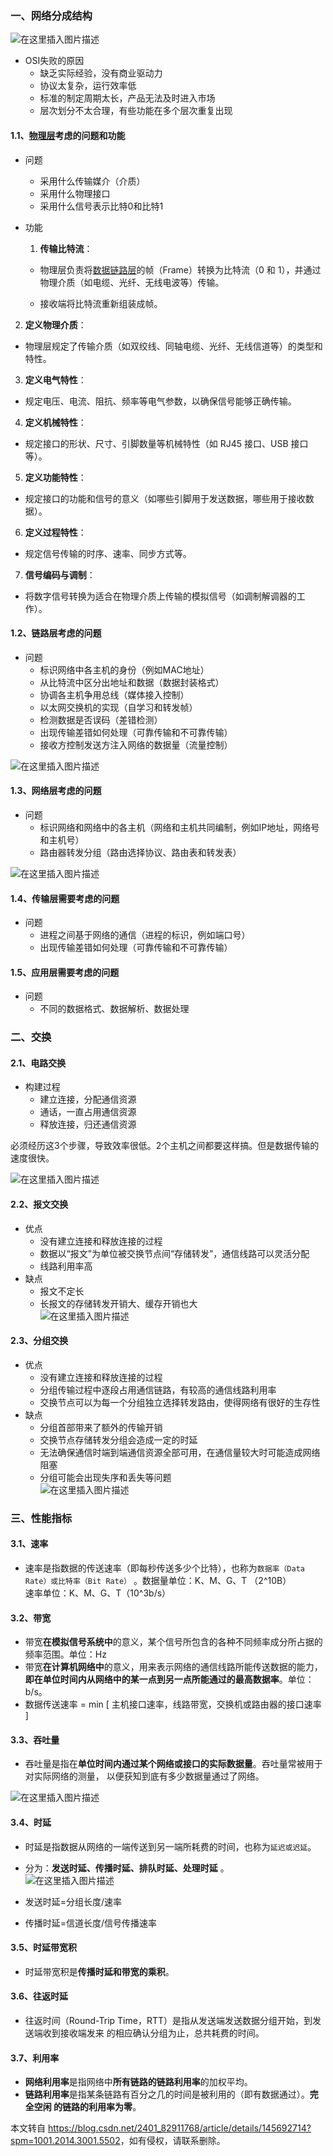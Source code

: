  

### 一、网络分成结构

![在这里插入图片描述](https://i-blog.csdnimg.cn/direct/1746b526090e481f801f301c226fc6bf.png#pic_center)

*   OSI失败的原因
    *   缺乏实际经验，没有商业驱动力
    *   协议太复杂，运行效率低
    *   标准的制定周期太长，产品无法及时进入市场
    *   层次划分不太合理，有些功能在多个层次重复出现

#### 1.1、[物理层](https://so.csdn.net/so/search?q=%E7%89%A9%E7%90%86%E5%B1%82&spm=1001.2101.3001.7020)考虑的问题和功能

*   问题
    
    *   采用什么传输媒介（介质）
    *   采用什么物理接口
    *   采用什么信号表示比特0和比特1
*   功能
    
    1.  **传输比特流**：
    
    *   物理层负责将[数据链路层](https://so.csdn.net/so/search?q=%E6%95%B0%E6%8D%AE%E9%93%BE%E8%B7%AF%E5%B1%82&spm=1001.2101.3001.7020)的帧（Frame）转换为比特流（0 和 1），并通过物理介质（如电缆、光纤、无线电波等）传输。
        
    *   接收端将比特流重新组装成帧。
        

2.  **定义物理介质**：

*   物理层规定了传输介质（如双绞线、同轴电缆、光纤、无线信道等）的类型和特性。

3.  **定义电气特性**：

*   规定电压、电流、阻抗、频率等电气参数，以确保信号能够正确传输。

4.  **定义机械特性**：

*   规定接口的形状、尺寸、引脚数量等机械特性（如 RJ45 接口、USB 接口等）。

5.  **定义功能特性**：

*   规定接口的功能和信号的意义（如哪些引脚用于发送数据，哪些用于接收数据）。

6.  **定义过程特性**：

*   规定信号传输的时序、速率、同步方式等。

7.  **信号编码与调制**：

*   将数字信号转换为适合在物理介质上传输的模拟信号（如调制解调器的工作）。

#### 1.2、链路层考虑的问题

*   问题
    *   标识网络中各主机的身份（例如MAC地址）
    *   从比特流中区分出地址和数据（数据封装格式）
    *   协调各主机争用总线（媒体接⼊控制）
    *   以太网交换机的实现（自学习和转发帧）
    *   检测数据是否误码（差错检测）
    *   出现传输差错如何处理（可靠传输和不可靠传输）
    *   接收方控制发送方注入网络的数据量（流量控制）

![在这里插入图片描述](https://i-blog.csdnimg.cn/direct/50eb6db831584b27a5ab0fdcda585387.png#pic_center)

#### 1.3、网络层考虑的问题

*   问题
    *   标识网络和网络中的各主机（网络和主机共同编制，例如IP地址，网络号和主机号）
    *   路由器转发分组（路由选择协议、路由表和转发表）

![在这里插入图片描述](https://i-blog.csdnimg.cn/direct/2f57c349b9a94bab8e0631191a65c3d3.png#pic_center)

#### 1.4、传输层需要考虑的问题

*   问题
    *   进程之间基于网络的通信（进程的标识，例如端⼝号）
    *   出现传输差错如何处理（可靠传输和不可靠传输）

#### 1.5、应用层需要考虑的问题

*   问题
    *   不同的数据格式、数据解析、数据处理

### 二、交换

#### 2.1、电路交换

*   构建过程
    *   建立连接，分配通信资源
    *   通话，一直占用通信资源
    *   释放连接，归还通信资源

必须经历这3个步骤，导致效率很低。2个主机之间都要这样搞。但是数据传输的速度很快。

![在这里插入图片描述](https://i-blog.csdnimg.cn/direct/e5aee06bfe114a0ab8acd2648e26e1ec.png#pic_center)

#### 2.2、报文交换

*   优点
    *   没有建立连接和释放连接的过程
    *   数据以“报文”为单位被交换节点间“存储转发”，通信线路可以灵活分配
    *   线路利用率高
*   缺点
    *   报文不定长
    *   长报文的存储转发开销大、缓存开销也大  
        ![在这里插入图片描述](https://i-blog.csdnimg.cn/direct/35891399488a470ebdcc2564a220f00d.png#pic_center)

#### 2.3、分组交换

*   优点
    *   没有建立连接和释放连接的过程
    *   分组传输过程中逐段占用通信链路，有较高的通信线路利⽤率
    *   交换节点可以为每⼀个分组独立选择转发路由，使得网络有很好的生存性
*   缺点
    *   分组首部带来了额外的传输开销
    *   交换节点存储转发分组会造成⼀定的时延
    *   无法确保通信时端到端通信资源全部可用，在通信量较⼤时可能造成网络阻塞
    *   分组可能会出现失序和丢失等问题  
        ![在这里插入图片描述](https://i-blog.csdnimg.cn/direct/a6af083166054f74aac4e5075021cb2e.png#pic_center)

### 三、性能指标

#### 3.1、速率

*   速率是指数据的传送速率（即每秒传送多少个⽐特），也称为`数据率（Data Rate）或⽐特率（Bit Rate）` 。数据量单位：K、M、G、T （2^10B）  
    速率单位：K、M、G、T（10^3b/s）

#### 3.2、带宽

*   带宽**在模拟信号系统中**的意义，某个信号所包含的各种不同频率成分所占据的频率范围。单位：Hz
*   带宽**在计算机网络中**的意义，用来表示网络的通信线路所能传送数据的能力，**即在单位时间内从网络中的某⼀点到另⼀点所能通过的最高数据率**。单位：b/s。
*   数据传送速率 = min \[ 主机接口速率，线路带宽，交换机或路由器的接口速率 \]

#### 3.3、吞吐量

*   吞吐量是指在**单位时间内通过某个网络或接口的实际数据量**。吞吐量常被用于对实际网络的测量， 以便获知到底有多少数据量通过了网络。

![在这里插入图片描述](https://i-blog.csdnimg.cn/direct/fe8a95f8405945a1928f9f4c56673e5d.png#pic_center)

#### 3.4、时延

*   时延是指数据从⽹络的⼀端传送到另⼀端所耗费的时间，也称为`延迟或迟延`。
    
*   分为：**发送时延、传播时延、排队时延、处理时延** 。  
    ![在这里插入图片描述](https://i-blog.csdnimg.cn/direct/27a679b5724c4a688091cedbfc9e66e2.png#pic_center)
    
*   发送时延=分组长度/速率
    
*   传播时延=信道长度/信号传播速率
    

#### 3.5、时延带宽积

*   时延带宽积是**传播时延和带宽的乘积**。

#### 3.6、往返时延

*   往返时间（Round-Trip Time，RTT）是指从发送端发送数据分组开始，到发送端收到接收端发来 的相应确认分组为⽌，总共耗费的时间。

#### 3.7、利用率

*   **网络利用率**是指网络中**所有链路的链路利用率**的加权平均。
*   **链路利用率**是指某条链路有百分之几的时间是被利用的（即有数据通过）。**完全空闲 的链路的利用率为零**。

本文转自 <https://blog.csdn.net/2401_82911768/article/details/145692714?spm=1001.2014.3001.5502>，如有侵权，请联系删除。